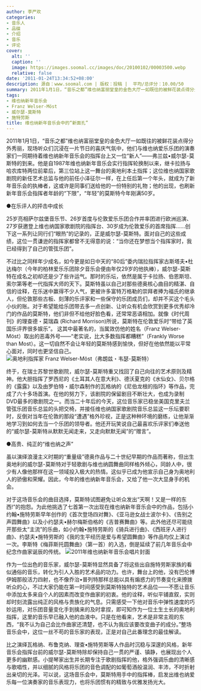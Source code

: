 ```yaml
---
author: 李严欢
categories:
- 音乐人
- 品碟
- 介绍
- 音乐
- 评论
cover:
  alt: ''
  caption: ''
  image: https://images.soomal.cc/images/doc/20100102/00003500.webp
  relative: false
date: '2011-01-24T13:34:52+08:00'
description: 源自：www.soomal.com | 版权：投稿 |  平均/总评分：10.00/50
summary: 2011年1月1日，“音乐之都”维也纳富丽堂皇的金色大厅一如既往的被鲜花装点得分外秀丽，现场听众们沉浸在一片节日的喜庆气氛中，他们与维也纳爱乐乐团的演奏家们一同期待着维也纳新年音乐会的指挥台上又一位“新人”――弗兰兹•威尔瑟-莫斯特的到来。他是自1987年维也纳新年音乐会实行指挥轮换制以来，继卡拉扬与哈农库特两位前辈后，第三位站上这一舞台的奥地利本土指挥……
tags:
- 维也纳新年音乐会
- Franz Welser-Möst
- 威尔瑟-莫斯特
- 施特劳斯
title: 维也纳新年音乐会中的“新面孔”
---
```


2011年1月1日，“音乐之都”维也纳富丽堂皇的金色大厅一如既往的被鲜花装点得分外秀丽，现场听众们沉浸在一片节日的喜庆气氛中，他们与维也纳爱乐乐团的演奏家们一同期待着维也纳新年音乐会的指挥台上又一位“新人”――弗兰兹•威尔瑟-莫斯特的到来。他是自1987年维也纳新年音乐会实行指挥轮换制以来，继卡拉扬与哈农库特两位前辈后，第三位站上这一舞台的奥地利本土指挥；这位维也纳国家歌剧院的新任艺术总监与他的前任小泽征尔一样，在上任后第一个年头，就成为了新年音乐会的执棒者，这或许是同事们送给他的一份特别的礼物；他的出现，也刷新新年音乐会指挥者年龄的“下限”，“年轻”的莫斯特今年刚满50岁。

●在乐评人的抨击中成长

25岁亮相萨尔兹堡音乐节、26岁首度与伦敦爱乐乐团合作并率团进行欧洲巡演、27岁获邀登上维也纳国家歌剧院的指挥台、30岁成为伦敦爱乐的首席指挥……创下这一系列让同行们“眼热”的记录的，正是威尔瑟-莫斯特。面对自己的这些成绩，这位一贯谦逊的指挥家都曾不无得意的说：“当你还在梦想当个指挥家时，我已经得到了自己的管弦乐团”。

不过比之同样年少成名，如今更是如日中天的“80后”委内瑞拉指挥家古斯塔夫•杜达梅尔（今年的柏林爱乐乐团除夕音乐会便由年仅29岁的他执棒），威尔瑟-莫斯特在成名之初却还是少了些许运气。那时的乐坛，依然是属于卡拉扬、伯恩斯坦、索尔第等老一代指挥大师的天下。莫斯特虽以自己对那些德奥核心曲目的精湛、自信的诠释，在乐迷中赢得不少人气，更被许多富特万格勒的崇拜者捧为福氏的继承人，但伦敦那些古板、刻薄的乐评家和一些保守的乐团成员们，却并不买这个毛头小伙的账。对于希望能给乐团带去多一点创新、让听众有机会欣赏到更多优秀却冷门的作品的莫斯特，他们非但不给他好脸色看，还常常恶语相加。就像《时代周刊》的理查德・莫瑞森 (Richard Morrison)所说，莫斯特在伦敦爱乐时“带给了英国乐评界很多娱乐”。 这其中最著名的，当属效仿他的姓名（Franz Welser-Möst）取出的恶毒外号――“老实说，比大多数指挥都糟糕”（Frankly Worse than Most）。这一切自然不会让年轻的莫斯特感到愉快，但好在他依然能以平常心面对，同时也更坚信自己。
![奥地利指挥家 Franz Welser-Möst（弗朗兹・韦瑟-莫斯特）](https://images.soomal.cc/images/doc/20100102/00003500.webp)





终于，在瑞士苏黎世歌剧院，威尔瑟-莫斯特重又找回了自己向往的艺术原则及精神。他大胆指挥了罗西尼的《土耳其人在意大利》、德沃夏克的《水仙女》、贝尔格的《露露》以及由罗伯特・威尔森制作的瓦格纳的《尼伯龙根的指环》等作品，完成了六十多场首演。在他的努力下，该剧院的保留剧目不断壮大，也成为录制DVD最多的歌剧院之一。而当二十年后的今天，这位音乐家已稳坐美国克里夫兰管弦乐团音乐总监的头把交椅，并接任维也纳国家歌剧院音乐总监这一乐坛要职时，反倒对当年在伦敦的那段“遭遇”格外珍视，正是这种种环境的磨练，让他渐渐地学习到如何去当一个乐团的领导者。他还开玩笑说自己最喜欢乐评家们奉送他的“威尔瑟-莫斯特从默默无闻走来，又走向默默无闻”的“赠言”。

●高贵、纯正的“维也纳之声”

虽以演绎浪漫主义时期的“重量级”德奥作品与二十世纪早期的作品而著称，但出生奥地利的威尔瑟-莫斯特对于轻歌剧与维也纳圆舞曲同样格外倾心，同龄人中，很少有人像他那样在这一领域投入极大的热情。这似乎已成为他宣示自己身为奥地利人的骄傲和荣耀。因此，今年的维也纳新年音乐会，又给了他一次大显身手的机会。

对于这场音乐会的曲目选择，莫斯特试图避免让听众发出“天啊！又是一样的东西!”的抱怨。为此他挑选了七首第一次出现在维也纳新年音乐会中的作品，包括小约翰•施特劳斯早年创作的《首次登场四对舞》、《亚马逊女战士波尔卡》、《告别之声圆舞曲》以及小约瑟夫•赫尔梅斯伯格的《吉普赛舞曲》等。此外他还尽可能绕开那些太“主流”的乐曲，如小约翰•施特劳斯的《骑兵进行曲》、《西班牙人进行曲》、约瑟夫•施特劳斯的《我的生平经历是爱与希望圆舞曲》等作品均仅上演过一次。李斯特《梅菲斯托圆舞曲》（第一首）的入选，倒是延续了前几年音乐会中纪念作曲家诞辰的传统。
![2011年维也纳新年音乐会唱片封面](https://images.soomal.cc/images/doc/20101206/00008580.webp)





作为一位出色的音乐家，威尔瑟-莫斯特显然具备了将这些出自施特劳斯家族的看似通俗的音乐，转化为引人入胜的艺术品的功力。也许，舞台上的他，没有巴伦博伊姆那般活力四射，也不像乔治•普列特那样总能以具有煽惑力的节奏变化来撩拨听众的心，不过大家仍能在第一时间感受到莫斯特独特的艺术品位――不愿让音乐中添加太多来自个人的因素而改变作曲家的初衷。他的诠释，听似平铺直叙，实则却时刻流露出纯正的风格与贵族化的气息。只需感受一下他对音乐中弹性速度的巧妙运用，对乐团音量变化手到擒来的及时拿捏，即可知作为一位土生土长的奥地利指挥，这里的音乐早已融入他的血液中。只是在他看来，艺术是非常主观的东西，“我不认为自己会比作曲家还清楚，也不认为我应该要改变曲子的成分。”整场音乐会中，这位一丝不苟的音乐家的表现，正是对自己此番理念的最佳解读。

比之演绎瓦格纳、布鲁克纳、理查•施特劳斯等人作品时沉稳与深邃的风格，新年音乐会指挥台前的威尔瑟-莫斯特除却保持自己一贯的严谨、镇静，也展现出个人更多的幽默感。小提琴家出生并长期专注于歌剧指挥的他，格外强调乐曲的清晰感与歌唱性，并以细腻的风格将乐团的音色调配的如葡萄酒般温润、丰沛，不时折射出亲切的光泽。可以说，这场音乐会中，莫斯特用手中的指挥棒，启发出维也纳爱乐每一位演奏家的音乐表现力，也将乐团惯有的精致与优雅发扬光大。